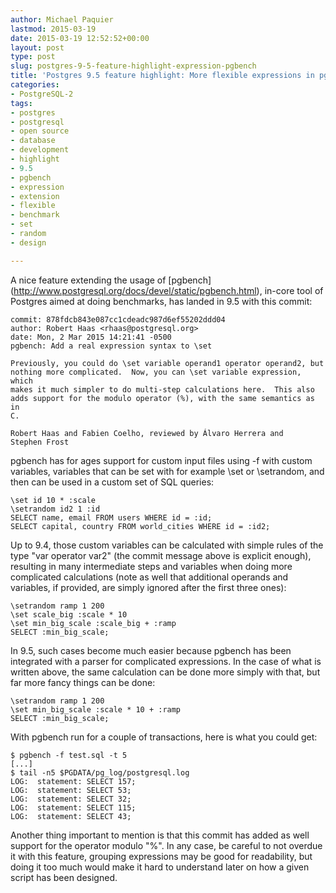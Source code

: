 ```yaml
---
author: Michael Paquier
lastmod: 2015-03-19
date: 2015-03-19 12:52:52+00:00
layout: post
type: post
slug: postgres-9-5-feature-highlight-expression-pgbench
title: 'Postgres 9.5 feature highlight: More flexible expressions in pgbench'
categories:
- PostgreSQL-2
tags:
- postgres
- postgresql
- open source
- database
- development
- highlight
- 9.5
- pgbench
- expression
- extension
- flexible
- benchmark
- set
- random
- design

---
```


A nice feature extending the usage of [pgbench]
(http://www.postgresql.org/docs/devel/static/pgbench.html), in-core
tool of Postgres aimed at doing benchmarks, has landed in 9.5 with this
commit:

    commit: 878fdcb843e087cc1cdeadc987d6ef55202ddd04
    author: Robert Haas <rhaas@postgresql.org>
    date: Mon, 2 Mar 2015 14:21:41 -0500
    pgbench: Add a real expression syntax to \set

    Previously, you could do \set variable operand1 operator operand2, but
    nothing more complicated.  Now, you can \set variable expression, which
    makes it much simpler to do multi-step calculations here.  This also
    adds support for the modulo operator (%), with the same semantics as in
    C.

    Robert Haas and Fabien Coelho, reviewed by Álvaro Herrera and
    Stephen Frost

pgbench has for ages support for custom input files using -f with custom
variables, variables that can be set with for example \set or \setrandom,
and then can be used in a custom set of SQL queries:

    \set id 10 * :scale
    \setrandom id2 1 :id
    SELECT name, email FROM users WHERE id = :id;
    SELECT capital, country FROM world_cities WHERE id = :id2;

Up to 9.4, those custom variables can be calculated with simple rules
of the type "var operator var2" (the commit message above is explicit
enough), resulting in many intermediate steps and variables when doing
more complicated calculations (note as well that additional operands and
variables, if provided, are simply ignored after the first three ones):

    \setrandom ramp 1 200
    \set scale_big :scale * 10
    \set min_big_scale :scale_big + :ramp
    SELECT :min_big_scale;

In 9.5, such cases become much easier because pgbench has been integrated
with a parser for complicated expressions. In the case of what is written
above, the same calculation can be done more simply with that, but far more
fancy things can be done:

    \setrandom ramp 1 200
    \set min_big_scale :scale * 10 + :ramp
    SELECT :min_big_scale;

With pgbench run for a couple of transactions, here is what you could get:

    $ pgbench -f test.sql -t 5
    [...]
    $ tail -n5 $PGDATA/pg_log/postgresql.log
    LOG:  statement: SELECT 157;
    LOG:  statement: SELECT 53;
    LOG:  statement: SELECT 32;
    LOG:  statement: SELECT 115;
    LOG:  statement: SELECT 43;

Another thing important to mention is that this commit has added as well
support for the operator modulo "%". In any case, be careful to not overdue
it with this feature, grouping expressions may be good for readability, but
doing it too much would make it hard to understand later on how a given
script has been designed.
